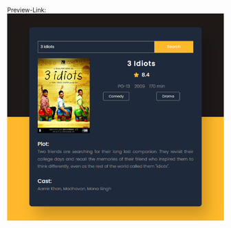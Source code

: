 Preview-Link:
<img src="https://github.com/ismailjosim/100-projects-with-javascript/blob/main/Day%2301-weather-app/preview.png"/>
